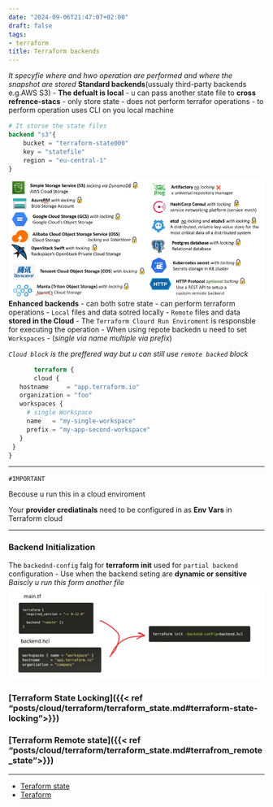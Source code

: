 ```yaml
---
date: "2024-09-06T21:47:07+02:00"
draft: false
tags:
- terraform
title: Terraform backends
---
```


*It specyfie where and hwo operation are performed and where the
snapshot are stored* **Standard backends**(ussualy third-party backends
e.g.AWS S3) - **The defualt is local** - u can pass another state file
to **cross refrence-stacs** - only store state - does not perform
terrafor operations - to perform operation uses CLI on you local machine

``` terraform
# It storse the state files
backend "s3"{
    bucket = "terraform-state000"
    key = "statefile"
    region = "eu-central-1"
}
```

![Standard Backends](/static/standard_backeds_options_visual.png)
**Enhanced backends** - can both sotre state - can perform terraform
operations - `Local` files and data sotred locally - `Remote` files and
data **stored in the Cloud** - The `Terraform Clourd Run Enviroment` is
responsble for executing the operation - When using repote backedn u
need to set `Workspaces` - (*single via name multiple via prefix*)

*`Cloud block` is the preffered way but u can still use `remote backed`
block*

``` terraform
       terraform {
       cloud {
   hostname     = "app.terraform.io"
   organization = "foo"
   workspaces {
     # single Workspace
     name   = "my-single-workspace"
     prefix = "my-app-second-workspace"
   }
 }
}
```

------------------------------------------------------------------------

`#IMPORTANT`

Becouse u run this in a cloud enviroment

Your **provider crediatinals** need to be configured in as **Env Vars**
in Terraform cloud

------------------------------------------------------------------------

### Backend Initialization

The `backednd-config` falg for **terraform init** used for
`partial backend` configuration - Use when the backend seting are
**dynamic or sensitive** *Baiscly u run this form another file*
![Backend Initialization](/static/backend_initialization_visual.png)

### \[Terraform State Locking\]({{\< ref “posts/cloud/terraform/terraform_state.md#terraform-state-locking”\>}})

### \[Terraform Remote state\]({{\< ref “posts/cloud/terraform/terraform_state.md#terrafrom_remote_state”\>}})

------------------------------------------------------------------------

-   [Teraform state](/cloud/terraform/terraform_state)
-   [Teraform](/cloud/terraform/terraform)
